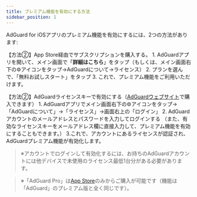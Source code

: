 ```yaml
---
title: プレミアム機能を有効にする方法
sidebar_position: 1
---
```


AdGuard for iOSアプリのプレミアム機能を有効にするには、2つの方法があります:

【方法②】App Store経由でサブスクリプションを購入する。 1. AdGuardアプリを開いて、メイン画面で「**詳細はこちら**」をタップ（もしくは、メイン画面右下の⚙アイコンをタップ→AdGuardについて→ライセンス） 2. プランを選んで、「無料お試しスタート」をタップ 3. これで、プレミアム機能をご利用いただけます。

【方法②】AdGuardライセンスキーで有効にする（[AdGuardウェブサイト](https://adguard.com/en/license.html)で購入できます） 1. AdGuardアプリでメイン画面右下の⚙アイコンをタップ→「AdGuardについて」→「ライセンス」→画面右上の「ログイン」 2. AdGuardアカウントのメールアドレスとパスワードを入力してログインする （また、有効なライセンスキーをメールアドレス欄に直接入力して、プレミアム機能を有効にすることもできます。） 3.これで、アカウントにあるライセンスが認証され、AdGuardプレミアム機能が有効化します。

> ※アカウントでログインして有効化するには、お持ちのAdGuardアカウントには他デバイスで未使用のライセンス最低1台分がある必要があります。

> ※「AdGuard Pro」は[App Store](https://apps.apple.com/app/adguard-pro-adblock-privacy/id1126386264)のみからご購入が可能です（機能は「AdGuard」のプレミアム版と全く同じです）。